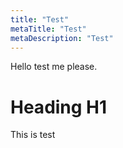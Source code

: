 ```yaml
---
title: "Test"
metaTitle: "Test"
metaDescription: "Test"
---
```


Hello test me please.

# Heading H1
This is test